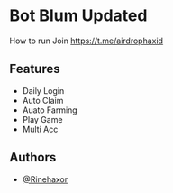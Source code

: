
# Bot Blum Updated

How to run Join https://t.me/airdrophaxid




## Features

- Daily Login
- Auto Claim
- Auato Farming
- Play Game
- Multi Acc






## Authors

- [@Rinehaxor](https://www.github.com/rinehaxor)

